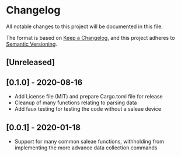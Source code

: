 # Changelog
All notable changes to this project will be documented in this file.

The format is based on [Keep a Changelog](https://keepachangelog.com/en/1.0.0/),
and this project adheres to [Semantic Versioning](https://semver.org/spec/v2.0.0.html).

## [Unreleased]

## [0.1.0] - 2020-08-16
-  Add License file (MIT) and prepare Cargo.toml file for release
-  Cleanup of many functions relating to parsing data
-  Add faux testing for testing the code without a saleae device

## [0.0.1] - 2020-01-18
-  Support for many common saleae functions, withholding from implementing the more advance data collection commands
